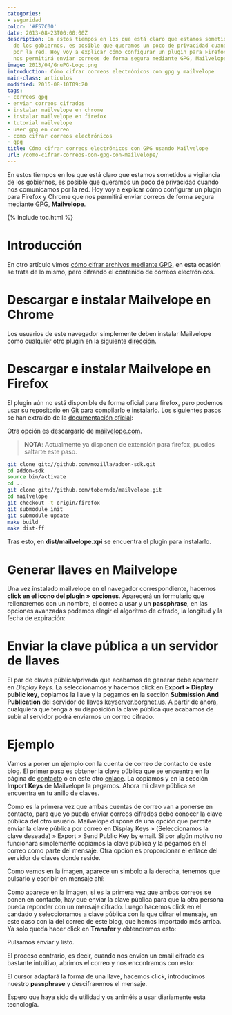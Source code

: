 ```yaml
---
categories:
- seguridad
color: '#F57C00'
date: 2013-08-23T00:00:00Z
description: En estos tiempos en los que está claro que estamos sometidos a vigilancia
  de los gobiernos, es posible que queramos un poco de privacidad cuando nos comunicamos
  por la red. Hoy voy a explicar cómo configurar un plugin para Firefox y Chrome que
  nos permitirá enviar correos de forma segura mediante GPG, Mailvelope.
image: 2013/04/GnuPG-Logo.png
introduction: Cómo cifrar correos electrónicos con gpg y mailvelope
main-class: articulos
modified: 2016-08-10T09:20
tags:
- correos gpg
- enviar correos cifrados
- instalar mailvelope en chrome
- instalar mailvelope en firefox
- tutorial mailvelope
- user gpg en correo
- como cifrar correos electrónicos
- gpg
title: Cómo cifrar correos electrónicos con GPG usando Mailvelope
url: /como-cifrar-correos-con-gpg-con-mailvelope/
---
```


<figure>
    <amp-img on="tap:lightbox1" role="button" tabindex="0" layout="responsive" src="/assets/img/2013/04/GnuPG-Logo.png" alt="Cómo cifrar correos con GPG usando Mailvelope" width="400px" height="175px"></amp-img>
</figure>

En estos tiempos en los que está claro que estamos sometidos a vigilancia de los gobiernos, es posible que queramos un poco de privacidad cuando nos comunicamos por la red. Hoy voy a explicar cómo configurar un plugin para Firefox y Chrome que nos permitirá enviar correos de forma segura mediante [GPG](/tags/#gpg), **Mailvelope**.

{% include toc.html %}

<!--ad-->

# Introducción

En otro artículo vimos [cómo cifrar archivos mediante GPG][1], en esta ocasión se trata de lo mismo, pero cifrando el contenido de correos electrónicos.

# Descargar e instalar Mailvelope en Chrome

Los usuarios de este navegador simplemente deben instalar Mailvelope como cualquier otro plugin en la siguiente <a href="https://chrome.google.com/webstore/detail/mailvelope/kajibbejlbohfaggdiogboambcijhkke?hl=en-US" title="Instalar Mailvelope en Chrome" target="_blank">dirección</a>.

# Descargar e instalar Mailvelope en Firefox

El plugin aún no está disponible de forma oficial para firefox, pero podemos usar su repositorio en [Git][2] para compilarlo e instalarlo. Los siguientes pasos se han extraído de la <a href="https://github.com/mailvelope/mailvelope" title="Compilar Mailvelope" target="_blank">documentación oficial</a>:

Otra opción es descargarlo de [mailvelope.com](https://www.mailvelope.com/ "Página oficial de Mailvelope").

> __NOTA__: Actualmente ya disponen de extensión para firefox, puedes saltarte este paso.

```bash
git clone git://github.com/mozilla/addon-sdk.git
cd addon-sdk
source bin/activate
cd ..
git clone git://github.com/toberndo/mailvelope.git
cd mailvelope
git checkout -t origin/firefox
git submodule init
git submodule update
make build
make dist-ff
```

Tras esto, en **dist/mailvelope.xpi** se encuentra el plugin para instalarlo.

# Generar llaves en Mailvelope

Una vez instalado mailvelope en el navegador correspondiente, hacemos **click en el icono del plugin » opciones**. Aparecerá un formulario que rellenaremos con un nombre, el correo a usar y un **passphrase**, en las opciones avanzadas podemos elegir el algoritmo de cifrado, la longitud y la fecha de expiración:

<figure>
    <amp-img on="tap:lightbox1" role="button" tabindex="0" layout="responsive" src="/assets/img/2013/08/Cómo-cifrar-correos-con-GPG-usando-Mailvelope.png" alt="Cómo cifrar correos con GPG usando Mailvelope" width="610px" height="619px"></amp-img>
</figure>

# Enviar la clave pública a un servidor de llaves

El par de claves pública/privada que acabamos de generar debe aparecer en *Display keys*. La seleccionamos y hacemos click en **Export » Display public key**, copiamos la llave y la pegamos en la sección **Submission And Publication** del servidor de llaves <a href="http://keyserver.borgnet.us/" target="_blank">keyserver.borgnet.us</a>. A partir de ahora, cualquiera que tenga a su disposición la clave pública que acabamos de subir al servidor podrá enviarnos un correo cifrado.

# Ejemplo

Vamos a poner un ejemplo con la cuenta de correo de contacto de este blog. El primer paso es obtener la clave pública que se encuentra en la página de [contacto][3] o en este otro <a href="http://keyserver.borgnet.us:11371/pks/lookup?op=get&search=0x083EDE12BE101B2B" target="_blank">enlace</a>. La copiamos y en la sección **Import Keys** de Mailvelope la pegamos. Ahora mi clave pública se encuentra en tu anillo de claves.

Como es la primera vez que ambas cuentas de correo van a ponerse en contacto, para que yo pueda enviar correos cifrados debo conocer la clave pública del otro usuario. Mailvelope dispone de una opción que permite enviar la clave pública por correo en Display Keys » (Seleccionamos la clave deseada) » Export » Send Public Key by email. Si por algún motivo no funcionara simplemente copiamos la clave pública y la pegamos en el correo como parte del mensaje. Otra opción es proporcionar el enlace del servidor de claves donde reside.

<figure>
    <amp-img on="tap:lightbox1" role="button" tabindex="0" layout="responsive" src="/assets/img/2013/08/Cómo-cifrar-correos-con-GPG-usando-Mailvelope1.png" alt="Cómo cifrar correos con GPG usando Mailvelope" width="597px" height="592px"></amp-img>
</figure>

Como vemos en la imagen, aparece un simbolo a la derecha, tenemos que pulsarlo y escribir en mensaje ahí:

<figure>
    <amp-img on="tap:lightbox1" role="button" tabindex="0" layout="responsive" src="/assets/img/2013/08/Cómo-cifrar-correos-con-GPG-usando-Mailvelope2.png" alt="Cómo cifrar correos con GPG usando Mailvelope" width="1255px" height="978px"></amp-img>
</figure>

Como aparece en la imagen, si es la primera vez que ambos correos se ponen en contacto, hay que enviar la clave pública para que la otra persona pueda reponder con un mensaje cifrado. Luego hacemos click en el candado y seleccionamos a clave pública con la que cifrar el mensaje, en este caso con la del correo de este blog, que hemos importado más arriba. Ya solo queda hacer click en **Transfer** y obtendremos esto:

<figure>
    <amp-img on="tap:lightbox1" role="button" tabindex="0" layout="responsive" src="/assets/img/2013/08/Cómo-cifrar-correos-con-GPG-usando-Mailvelope3.png" alt="Cómo cifrar correos con GPG usando Mailvelope" width="590px" height="587px" ></amp-img>
</figure>

Pulsamos enviar y listo.

El proceso contrario, es decir, cuando nos envíen un email cifrado es bastante intuitivo, abrimos el correo y nos encontramos con esto:

<figure>
    <amp-img on="tap:lightbox1" role="button" tabindex="0" layout="responsive" src="/assets/img/2013/08/Cómo-cifrar-correos-con-GPG-usando-Mailvelope4.png" alt="Cómo cifrar correos con GPG usando Mailvelope" width="795px" height="380px" ></amp-img>
</figure>

El cursor adaptará la forma de una llave, hacemos click, introducimos nuestro **passphrase** y descifraremos el mensaje.

Espero que haya sido de utilidad y os animéis a usar diariamente esta tecnología.

 [1]: https://elbauldelprogramador.com/editar-y-crear-archivos-cifrados-con-gpg-en-vim/ "Editar y crear archivos cifrados con GPG en Vim"
 [2]: https://elbauldelprogramador.com/mini-tutorial-y-chuleta-de-comandos-git/ "Git: Mini Tutorial y chuleta de comandos"
 [3]: https://elbauldelprogramador.com/contacto "Contacto"

